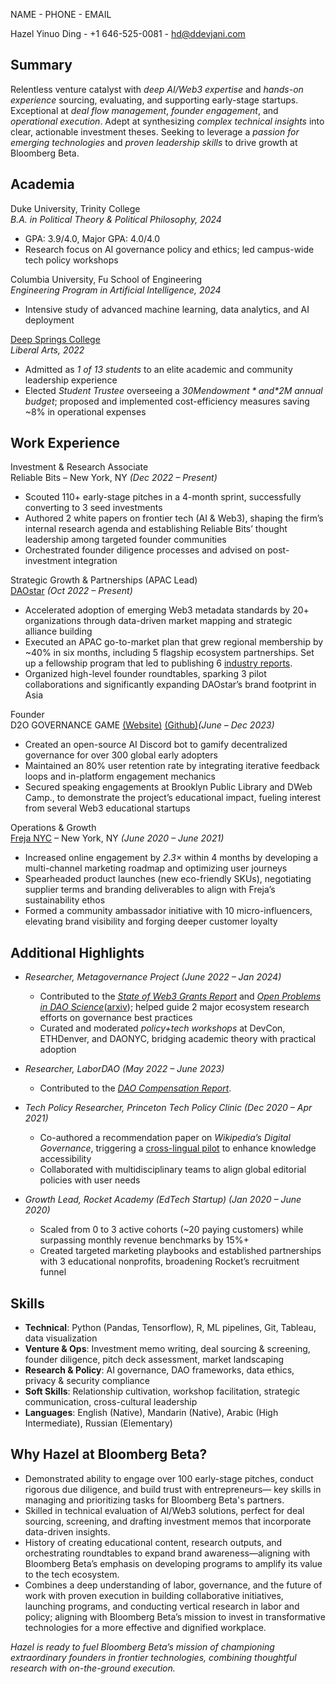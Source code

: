 NAME - PHONE - EMAIL

Hazel Yinuo Ding - +1 646-525-0081 - hd@ddevjani.com

## Summary
Relentless venture catalyst with *deep AI/Web3 expertise* and *hands-on experience* sourcing, evaluating, and supporting early-stage startups. Exceptional at *deal flow management*, *founder engagement*, and *operational execution*. Adept at synthesizing *complex technical insights* into clear, actionable investment theses. Seeking to leverage a *passion for emerging technologies* and *proven leadership skills* to drive growth at Bloomberg Beta.

## Academia

Duke University, Trinity College  
*B.A. in Political Theory & Political Philosophy, 2024*  
- GPA: 3.9/4.0, Major GPA: 4.0/4.0  
- Research focus on AI governance policy and ethics; led campus-wide tech policy workshops  

Columbia University, Fu School of Engineering  
*Engineering Program in Artificial Intelligence, 2024*  
- Intensive study of advanced machine learning, data analytics, and AI deployment  

[Deep Springs College](https://www.deepsprings.edu/)  
*Liberal Arts, 2022*  
- Admitted as *1 of 13 students* to an elite academic and community leadership experience  
- Elected *Student Trustee* overseeing a *$30M endowment* and *$2M annual budget*; proposed and implemented cost-efficiency measures saving ~8% in operational expenses  

## Work Experience

Investment & Research Associate  
Reliable Bits – New York, NY _(Dec 2022 – Present)_  
- Scouted 110+ early-stage pitches in a 4-month sprint, successfully converting to 3 seed investments  
- Authored 2 white papers on frontier tech (AI & Web3), shaping the firm’s internal research agenda and establishing Reliable Bits’ thought leadership among targeted founder communities  
- Orchestrated founder diligence processes and advised on post-investment integration  

Strategic Growth & Partnerships (APAC Lead)  
[DAOstar](https://daostar.org/) _(Oct 2022 – Present)_  
- Accelerated adoption of emerging Web3 metadata standards by 20+ organizations through data-driven market mapping and strategic alliance building  
- Executed an APAC go-to-market plan that grew regional membership by ~40% in six months, including 5 flagship ecosystem partnerships. Set up a fellowship program that led to publishing 6 [industry reports](https://daostar.org/research).    
- Organized high-level founder roundtables, sparking 3 pilot collaborations and significantly expanding DAOstar’s brand footprint in Asia  

Founder  
D2O GOVERNANCE GAME [(Website)](https://metagov.github.io/d20-governance/) [(Github)](https://github.com/metagov/d20-governance)_(June – Dec 2023)_  
- Created an open-source AI Discord bot to gamify decentralized governance for over 300 global early adopters  
- Maintained an 80% user retention rate by integrating iterative feedback loops and in-platform engagement mechanics  
- Secured speaking engagements at Brooklyn Public Library and DWeb Camp., to demonstrate the project’s educational impact, fueling interest from several Web3 educational startups  

Operations & Growth  
[Freja NYC](https://frejanyc.com/) – New York, NY _(June 2020 – June 2021)_  
- Increased online engagement by *2.3×* within 4 months by developing a multi-channel marketing roadmap and optimizing user journeys  
- Spearheaded product launches (new eco-friendly SKUs), negotiating supplier terms and branding deliverables to align with Freja’s sustainability ethos  
- Formed a community ambassador initiative with 10 micro-influencers, elevating brand visibility and forging deeper customer loyalty  

## Additional Highlights

- *Researcher, Metagovernance Project* _(June 2022 – Jan 2024)_  
  - Contributed to the [*State of Web3 Grants Report*](https://drive.google.com/file/d/1JBbGos6Bjdvd1LRGDvIijREic4l7Th2I/view) and [*Open Problems in DAO Science*](https://daoscience.org/)([arxiv](https://arxiv.org/abs/2310.19201)); helped guide 2 major ecosystem research efforts on governance best practices  
  - Curated and moderated *policy+tech workshops* at DevCon, ETHDenver, and DAONYC, bridging academic theory with practical adoption

- *Researcher, LaborDAO* _(May 2022 – June 2023)_  
  - Contributed to the [*DAO Compensation Report*](https://docs.google.com/document/d/19f0cuJ8jzNGw9U2y0OHpubiMNoKb_ged99I_BSdLA4E/edit?tab=t.0).

- *Tech Policy Researcher, Princeton Tech Policy Clinic* _(Dec 2020 – Apr 2021)_  
  - Co-authored a recommendation paper on *Wikipedia’s Digital Governance*, triggering a [cross-lingual pilot](https://drive.google.com/file/d/1Ov87Suek7aA8_OCihc1Srli6Lm2Wrj7A/view?usp=sharing) to enhance knowledge accessibility
  - Collaborated with multidisciplinary teams to align global editorial policies with user needs  

- *Growth Lead, Rocket Academy (EdTech Startup)* _(Jan 2020 – June 2020)_  
  - Scaled from 0 to 3 active cohorts (~20 paying customers) while surpassing monthly revenue benchmarks by 15%+  
  - Created targeted marketing playbooks and established partnerships with 3 educational nonprofits, broadening Rocket’s recruitment funnel  

## Skills 

- **Technical**: Python (Pandas, Tensorflow), R, ML pipelines, Git, Tableau, data visualization  
- **Venture & Ops**: Investment memo writing, deal sourcing & screening, founder diligence, pitch deck assessment, market landscaping  
- **Research & Policy**: AI governance, DAO frameworks, data ethics, privacy & security compliance  
- **Soft Skills**: Relationship cultivation, workshop facilitation, strategic communication, cross-cultural leadership  
- **Languages**: English (Native), Mandarin (Native), Arabic (High Intermediate), Russian (Elementary)  

## Why Hazel at Bloomberg Beta? 

- Demonstrated ability to engage over 100 early-stage pitches, conduct rigorous due diligence, and build trust with entrepreneurs— key skills in managing and prioritizing tasks for Bloomberg Beta's partners.  
- Skilled in technical evaluation of AI/Web3 solutions, perfect for deal sourcing, screening, and drafting investment memos that incorporate data-driven insights.  
- History of creating educational content, research outputs, and orchestrating roundtables to expand brand awareness—aligning with Bloomberg Beta’s emphasis on developing programs to amplify its value to the tech ecosystem.
- Combines a deep understanding of labor, governance, and the future of work with proven execution in building collaborative initiatives, launching programs, and conducting vertical research in labor and policy; aligning with Bloomberg Beta’s mission to invest in transformative technologies for a more effective and dignified workplace.

_Hazel is ready to fuel Bloomberg Beta’s mission of championing extraordinary founders in frontier technologies, combining thoughtful research with on-the-ground execution._
